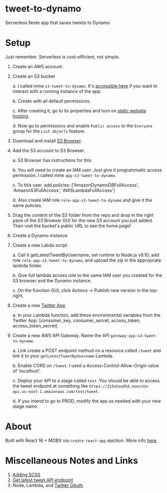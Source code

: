 # tweet-to-dynamo
Serverless Node app that saves tweets to Dynamo

# Setup

Just remember. Serverless is cost-efficient, not simple.

1. Create an AWS account.
2. Create an S3 bucket

    a. I called mine `s3-tweet-to-dynamo`. It's [accessible here](http://s3-tweet-to-dynamo.s3-website.us-east-2.amazonaws.com/) if you want to interact with a running instance of the app.

    b. Create with all default permissions.
    
    c. After creating it, go to its properties and turn on [static website hosting](https://docs.aws.amazon.com/AmazonS3/latest/user-guide/static-website-hosting.html).

    d. Now go to permissions and enable `Public access` to the `Everyone` group for the `List objects` feature.
3. Download and install [S3 Browser](http://s3browser.com/).
4. Add the S3 account to S3 Browser.

    a. S3 Browser has instructions for this.

    b. You will need to create an IAM user. Just give it programmatic access permission. I called mine `app-s3-tweet-to-dynamo`.

    c. To this user, add policies: ['AmazonDynamoDBFullAccess', 'AmazonS3FullAccess', 'AWSLambdaFullAccess']

    d. Also create IAM role `role-app-s3-tweet-to-dynamo` and give it the same policies.

5. Drag the content of the S3 folder from the repo and drop in the right pane of the S3 Browser GUI for the new S3 account you just added. Then visit the bucket's public URL to see the home page!

6. Create a Dynamo instance

7. Create a new Labda script

    a. Call it getLatestTweetByUsername, set runtime to Node.js v8.10, add role `role-app-s3-tweet-to-dynamo`, and upload the zip in the appropriate lambda folder.

    b. Give full lambda access role to the same IAM user you created for the S3 browser and the Dynamo instance.

    c. On the function GUI, click Actions -> Publish new version in the top-right.

8. Create a new [Twitter App](https://developer.twitter.com)

    a. In your Lambda function, add these environmental variables from the Twitter App: [consumer_key, consumer_secret, access_token, access_token_secret]

9. Create a new AWS API Gateway. Name the API `gateway-app-s3-tweet-to-dynamo`.

    a. Link create a POST endpoint method on a resource called `/tweet` and link it to your `getLatestTweetByUsername` Lambda.

    b. Enable CORS on `/tweet`. I used a Access-Control-Allow-Origin value of '*localhost*'.

    c. Deploy your API to a stage called `test`. You should be able to access the tweet endpoint at something like `https://315xhau95d.execute-api.us-east-1.amazonaws.com/test/tweet`.

    d. If you intend to go to PROD, modify the app as needed with your new stage name.

# About

Built with React 16 + MOBX via `create-react-app` ejection. More info [here](https://swizec.com/blog/mobx-with-create-react-app/swizec/7158).

# Miscellaneous Notes and Links

1. [Adding SCSS](https://medium.com/@oreofeolurin/configuring-scss-with-react-create-react-app-1f563f862724)
2. [Get latest tweet API endpoint](https://developer.twitter.com/en/docs/tweets/timelines/api-reference/get-statuses-user_timeline)
3. Node, Lambda, and [Twitter OAuth](https://github.com/ciaranj/node-oauth/wiki/Interacting-with-Twitter).

